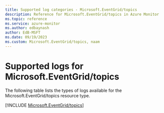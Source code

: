```yaml
---
title: Supported log categories - Microsoft.EventGrid/topics
description: Reference for Microsoft.EventGrid/topics in Azure Monitor Logs.
ms.topic: reference
ms.service: azure-monitor
ms.author: edbaynash
author: EdB-MSFT
ms.date: 09/19/2023
ms.custom: Microsoft.EventGrid/topics, naam
---
```





# Supported logs for Microsoft.EventGrid/topics  
The following table lists the types of logs available for the Microsoft.EventGrid/topics resource type.
  
  
[!INCLUDE [Microsoft.EventGrid/topics](./includes/Microsoft-EventGrid-topics-logs-include.md)]
  
